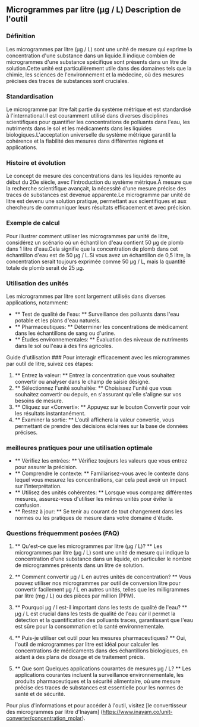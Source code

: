 ## Microgrammes par litre (µg / L) Description de l'outil

### Définition
Les microgrammes par litre (µg / L) sont une unité de mesure qui exprime la concentration d'une substance dans un liquide.Il indique combien de microgrammes d'une substance spécifique sont présents dans un litre de solution.Cette unité est particulièrement utile dans des domaines tels que la chimie, les sciences de l'environnement et la médecine, où des mesures précises des traces de substances sont cruciales.

### Standardisation
Le microgramme par litre fait partie du système métrique et est standardisé à l'international.Il est couramment utilisé dans diverses disciplines scientifiques pour quantifier les concentrations de polluants dans l'eau, les nutriments dans le sol et les médicaments dans les liquides biologiques.L'acceptation universelle du système métrique garantit la cohérence et la fiabilité des mesures dans différentes régions et applications.

### Histoire et évolution
Le concept de mesure des concentrations dans les liquides remonte au début du 20e siècle, avec l'introduction du système métrique.À mesure que la recherche scientifique avançait, la nécessité d'une mesure précise des traces de substances est devenue apparente.Le microgramme par unité de litre est devenu une solution pratique, permettant aux scientifiques et aux chercheurs de communiquer leurs résultats efficacement et avec précision.

### Exemple de calcul
Pour illustrer comment utiliser les microgrammes par unité de litre, considérez un scénario où un échantillon d'eau contient 50 µg de plomb dans 1 litre d'eau.Cela signifie que la concentration de plomb dans cet échantillon d'eau est de 50 µg / L.Si vous avez un échantillon de 0,5 litre, la concentration serait toujours exprimée comme 50 µg / L, mais la quantité totale de plomb serait de 25 µg.

### Utilisation des unités
Les microgrammes par litre sont largement utilisés dans diverses applications, notamment:
- ** Test de qualité de l'eau: ** Surveillance des polluants dans l'eau potable et les plans d'eau naturels.
- ** Pharmaceutiques: ** Déterminer les concentrations de médicament dans les échantillons de sang ou d'urine.
- ** Études environnementales: ** Évaluation des niveaux de nutriments dans le sol ou l'eau à des fins agricoles.

Guide d'utilisation ###
Pour interagir efficacement avec les microgrammes par outil de litre, suivez ces étapes:
1. ** Entrez la valeur: ** Entrez la concentration que vous souhaitez convertir ou analyser dans le champ de saisie désigné.
2. ** Sélectionnez l'unité souhaitée: ** Choisissez l'unité que vous souhaitez convertir ou depuis, en s'assurant qu'elle s'aligne sur vos besoins de mesure.
3. ** Cliquez sur «Converti»: ** Appuyez sur le bouton Convertir pour voir les résultats instantanément.
4. ** Examiner la sortie: ** L'outil affichera la valeur convertie, vous permettant de prendre des décisions éclairées sur la base de données précises.

### meilleures pratiques pour une utilisation optimale
- ** Vérifiez les entrées: ** Vérifiez toujours les valeurs que vous entrez pour assurer la précision.
- ** Comprendre le contexte: ** Familiarisez-vous avec le contexte dans lequel vous mesurez les concentrations, car cela peut avoir un impact sur l'interprétation.
- ** Utilisez des unités cohérentes: ** Lorsque vous comparez différentes mesures, assurez-vous d'utiliser les mêmes unités pour éviter la confusion.
- ** Restez à jour: ** Se tenir au courant de tout changement dans les normes ou les pratiques de mesure dans votre domaine d'étude.

### Questions fréquemment posées (FAQ)

1. ** Qu'est-ce que les microgrammes par litre (µg / L)? **
Les microgrammes par litre (µg / L) sont une unité de mesure qui indique la concentration d'une substance dans un liquide, en particulier le nombre de microgrammes présents dans un litre de solution.

2. ** Comment convertir µg / L en autres unités de concentration? **
Vous pouvez utiliser nos microgrammes par outil de conversion litre pour convertir facilement µg / L en autres unités, telles que les milligrammes par litre (mg / L) ou des pièces par million (PPM).

3. ** Pourquoi µg / l est-il important dans les tests de qualité de l'eau? **
µg / L est crucial dans les tests de qualité de l'eau car il permet la détection et la quantification des polluants traces, garantissant que l'eau est sûre pour la consommation et la santé environnementale.

4. ** Puis-je utiliser cet outil pour les mesures pharmaceutiques? **
Oui, l'outil de microgrammes par litre est idéal pour calculer les concentrations de médicaments dans des échantillons biologiques, en aidant à des plans de dosage et de traitement précis.

5. ** Que sont Quelques applications courantes de mesures µg / L? **
Les applications courantes incluent la surveillance environnementale, les produits pharmaceutiques et la sécurité alimentaire, où une mesure précise des traces de substances est essentielle pour les normes de santé et de sécurité.

Pour plus d'informations et pour accéder à l'outil, visitez [le convertisseur des microgrammes par litre d'Inayam] (https://www.inayam.co/unit-converter/concentration_molar).
